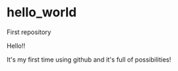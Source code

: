 # hello_world
First repository

Hello!!

It's my first time using github and it's full of possibilities!
